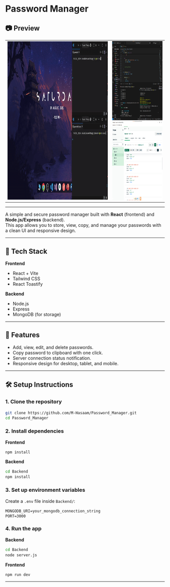 # **Password Manager**



## 📷 **Preview**

<table>
<tr>
<td>
  <!-- Left: Demo GIF -->
  <img src="preview/Preview.gif" alt="App Demo" height="500">
</td>
<td>
  <!-- Right: VS Code (top) + MongoDB (bottom) -->
  <img src="preview/VSCODE.png" alt="VS Code Screenshot" height="250"><br>
  <img src="preview/MONGO_DB.png" alt="MongoDB Screenshot" height="250">
</td>
</tr>
</table>


---

A simple and secure password manager built with **React** (frontend) and **Node.js/Express** (backend).  
This app allows you to store, view, copy, and manage your passwords with a clean UI and responsive design.

---

## 🚀 **Tech Stack**
**Frontend**
- React + Vite
- Tailwind CSS
- React Toastify

**Backend**
- Node.js
- Express
- MongoDB (for storage)

---

## 📂 **Features**
- Add, view, edit, and delete passwords.
- Copy password to clipboard with one click.
- Server connection status notification.
- Responsive design for desktop, tablet, and mobile.

---

## 🛠 **Setup Instructions**
### **1. Clone the repository**
```bash
git clone https://github.com/M-Hasaam/Password_Manager.git
cd Password_Manager
```

### **2. Install dependencies**
**Frontend**
```bash
npm install
```
**Backend**
```bash
cd Backend
npm install
```

### **3. Set up environment variables**
Create a `.env` file inside `Backend/`:
```env
MONGODB_URI=your_mongodb_connection_string
PORT=3000
```

### **4. Run the app**
**Backend**
```bash
cd Backend
node server.js
```
**Frontend**
```bash
npm run dev
```

---
